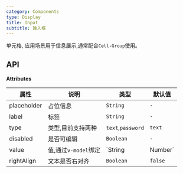 ```yaml
---
category: Components
type: Display
title: Input
subtitle: 输入框
---
```


单元格, 应用场景用于信息展示,通常配合`Cell-Group`使用。

 <!-- ### 规则 
- 区块中的内容应该是同类元素，eg：都是图片，或者都是图标+文字。 -->


## API


**Attributes**

属性 | 说明 | 类型 | 默认值
----|-----|------|------
| placeholder    |    占位信息     | `String`  | `-` |
| label    |   标签   | `String`  | `-` |
| type    |   类型,目前支持两种    | `text`,`password`  |  `text` |
| disabled    |   是否可编辑     | `Boolean`  |  `-` |
| value    |   值,通过`v-model`绑定     | `String|Number`  |  `-` |
| rightAlign    |   文本是否右对齐     | `Boolean`  |  `false` |

